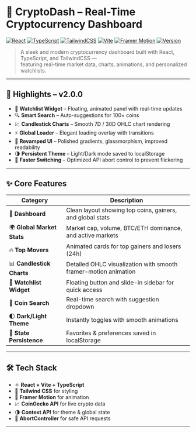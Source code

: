 # 🚀 **CryptoDash – Real-Time Cryptocurrency Dashboard**

[![React](https://img.shields.io/badge/React-18.0-blue?logo=react)](https://reactjs.org/)
[![TypeScript](https://img.shields.io/badge/TypeScript-5.0-blue?logo=typescript)](https://www.typescriptlang.org/)
[![TailwindCSS](https://img.shields.io/badge/TailwindCSS-3.4-38B2AC?logo=tailwindcss)](https://tailwindcss.com/)
[![Vite](https://img.shields.io/badge/Vite-5.0-646CFF?logo=vite)](https://vitejs.dev/)
[![Framer Motion](https://img.shields.io/badge/FramerMotion-Animation-EF5B5B?logo=framer)](https://www.framer.com/motion/)
[![Version](https://img.shields.io/badge/version-2.0.0-brightgreen)](https://github.com/vinayakdevmishra/cryptodash/releases)

> A sleek and modern cryptocurrency dashboard built with React, TypeScript, and TailwindCSS —  
> featuring real-time market data, charts, animations, and personalized watchlists.

---

## 🌟 **Highlights – v2.0.0**

- 🧭 **Watchlist Widget** – Floating, animated panel with real-time updates  
- 🔍 **Smart Search** – Auto-suggestions for 100+ coins  
- 💹 **Candlestick Charts** – Smooth 7D / 30D OHLC chart rendering  
- ⚡ **Global Loader** – Elegant loading overlay with transitions  
- 🎨 **Revamped UI** – Polished gradients, glassmorphism, improved readability  
- 🌗 **Persistent Theme** – Light/Dark mode saved to localStorage  
- 💬 **Faster Switching** – Optimized API abort control to prevent flickering

---

## ✨ **Core Features**

| Category | Description |
|-----------|--------------|
| 💎 **Dashboard** | Clean layout showing top coins, gainers, and global stats |
| 🌍 **Global Market Stats** | Market cap, volume, BTC/ETH dominance, and active markets |
| 🔥 **Top Movers** | Animated cards for top gainers and losers (24h) |
| 📊 **Candlestick Charts** | Detailed OHLC visualization with smooth framer-motion animation |
| 🌈 **Watchlist Widget** | Floating button and slide-in sidebar for quick access |
| 🔎 **Coin Search** | Real-time search with suggestion dropdown |
| 🌓 **Dark/Light Theme** | Instantly toggles with smooth animations |
| 💾 **State Persistence** | Favorites & preferences saved in localStorage |

---

## 🛠️ **Tech Stack**

- ⚛️ **React + Vite + TypeScript**
- 🎨 **Tailwind CSS** for styling
- 🧠 **Framer Motion** for animation
- 📈 **CoinGecko API** for live crypto data
- 🌗 **Context API** for theme & global state
- 🧩 **AbortController** for safe API requests

---
